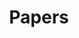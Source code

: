 ---
layout: post
category: statistics
title: Papers
order: 2
description: >
  논문 리뷰
related_posts:
  -
addons:
  - related
  - comments
list: true
---